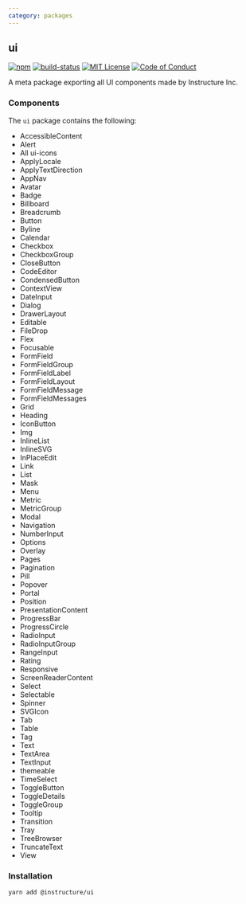```yaml
---
category: packages
---
```


## ui

[![npm][npm]][npm-url]
[![build-status][build-status]][build-status-url]
[![MIT License][license-badge]][LICENSE]
[![Code of Conduct][coc-badge]][coc]

A meta package exporting all UI components made by Instructure Inc.


### Components
The `ui` package contains the following:
- AccessibleContent
- Alert
- All ui-icons
- ApplyLocale
- ApplyTextDirection
- AppNav
- Avatar
- Badge
- Billboard
- Breadcrumb
- Button
- Byline
- Calendar
- Checkbox
- CheckboxGroup
- CloseButton
- CodeEditor
- CondensedButton
- ContextView
- DateInput
- Dialog
- DrawerLayout
- Editable
- FileDrop
- Flex
- Focusable
- FormField
- FormFieldGroup
- FormFieldLabel
- FormFieldLayout
- FormFieldMessage
- FormFieldMessages
- Grid
- Heading
- IconButton
- Img
- InlineList
- InlineSVG
- InPlaceEdit
- Link
- List
- Mask
- Menu
- Metric
- MetricGroup
- Modal
- Navigation
- NumberInput
- Options
- Overlay
- Pages
- Pagination
- Pill
- Popover
- Portal
- Position
- PresentationContent
- ProgressBar
- ProgressCircle
- RadioInput
- RadioInputGroup
- RangeInput
- Rating
- Responsive
- ScreenReaderContent
- Select
- Selectable
- Spinner
- SVGIcon
- Tab
- Table
- Tag
- Text
- TextArea
- TextInput
- themeable
- TimeSelect
- ToggleButton
- ToggleDetails
- ToggleGroup
- Tooltip
- Transition
- Tray
- TreeBrowser
- TruncateText
- View



### Installation

```sh
yarn add @instructure/ui
```

[npm]: https://img.shields.io/npm/v/@instructure/ui.svg
[npm-url]: https://npmjs.com/package/@instructure/ui

[build-status]: https://travis-ci.org/instructure/instructure-ui.svg?branch=master
[build-status-url]: https://travis-ci.org/instructure/instructure-ui "Travis CI"

[license-badge]: https://img.shields.io/npm/l/instructure-ui.svg?style=flat-square
[license]: https://github.com/instructure/instructure-ui/blob/master/LICENSE

[coc-badge]: https://img.shields.io/badge/code%20of-conduct-ff69b4.svg?style=flat-square
[coc]: https://github.com/instructure/instructure-ui/blob/master/CODE_OF_CONDUCT.md
